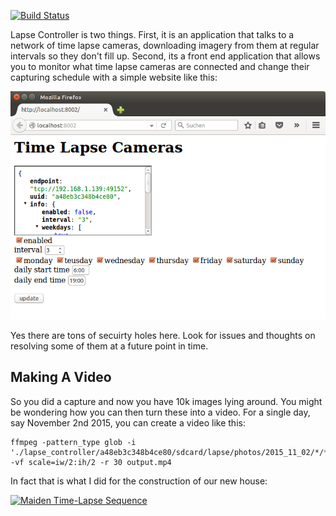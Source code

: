 [![Build Status](https://travis-ci.org/kevinkreiser/lapse_controller.svg?branch=master)](https://travis-ci.org/kevinkreiser/lapse_controller)

Lapse Controller is two things. First, it is an application that talks to a network of time lapse cameras, downloading imagery from them at regular intervals so they don't fill up. Second, its a front end application that allows you to monitor what time lapse cameras are connected and change their capturing schedule with a simple website like this:

![Front End Interface](docs/controller.png)

Yes there are tons of secuirty holes here. Look for issues and thoughts on resolving some of them at a future point in time.

Making A Video
--------------

So you did a capture and now you have 10k images lying around. You might be wondering how you can then turn these into a video. For a single day, say November 2nd 2015, you can create a video like this:

    ffmpeg -pattern_type glob -i './lapse_controller/a48eb3c348b4ce80/sdcard/lapse/photos/2015_11_02/*/*.JPG' -vf scale=iw/2:ih/2 -r 30 output.mp4
    
In fact that is what I did for the construction of our new house:

[![Maiden Time-Lapse Sequence](http://img.youtube.com/vi/eYc31Whf5Vk/0.jpg)](http://www.youtube.com/watch?v=eYc31Whf5Vk)

